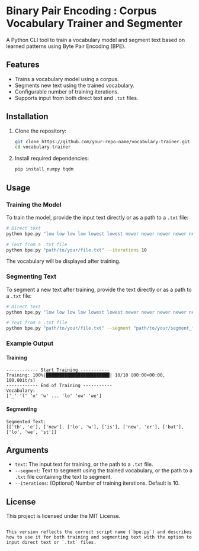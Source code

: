 # Binary Pair Encoding : Corpus Vocabulary Trainer and Segmenter

A Python CLI tool to train a vocabulary model and segment text based on learned patterns using Byte Pair Encoding (BPE).

## Features

- Trains a vocabulary model using a corpus.
- Segments new text using the trained vocabulary.
- Configurable number of training iterations.
- Supports input from both direct text and `.txt` files.

## Installation

1. Clone the repository:
   ```bash
   git clone https://github.com/your-repo-name/vocabulary-trainer.git
   cd vocabulary-trainer
   ```
2. Install required dependencies:
   ```bash
   pip install numpy tqdm
   ```

## Usage

### Training the Model

To train the model, provide the input text directly or as a path to a `.txt` file:

```bash
# Direct text
python bpe.py "low low low low lowest lowest newer newer newer newer newer newer wider wider wider new new" --iterations 10

# Text from a .txt file
python bpe.py "path/to/your/file.txt" --iterations 10
```

The vocabulary will be displayed after training.

### Segmenting Text

To segment a new text after training, provide the text directly or as a path to a `.txt` file:

```bash
# Direct text
python bpe.py "low low low low lowest lowest newer newer newer newer newer newer wider wider wider new new" --segment "the new low is newer but lowest"

# Text from a .txt file
python bpe.py "path/to/your/file.txt" --segment "path/to/your/segment_file.txt"
```

### Example Output

#### Training
```plaintext
------------ Start Training -----------
Training: 100%|████████████████████████| 10/10 [00:00<00:00, 100.00it/s]
------------ End of Training -----------
Vocabulary:
['_' 'l' 'o' 'w' ... 'lo' 'ow' 'we']
```

#### Segmenting
```plaintext
Segmented Text:
[['th', 'e'], ['new'], ['lo', 'w'], ['is'], ['new', 'er'], ['but'], ['lo', 'we', 'st']]
```

## Arguments

- `text`: The input text for training, or the path to a `.txt` file.
- `--segment`: Text to segment using the trained vocabulary, or the path to a `.txt` file containing the text to segment.
- `--iterations`: (Optional) Number of training iterations. Default is 10.

## License

This project is licensed under the MIT License.
```

This version reflects the correct script name (`bpe.py`) and describes how to use it for both training and segmenting text with the option to input direct text or `.txt` files.
